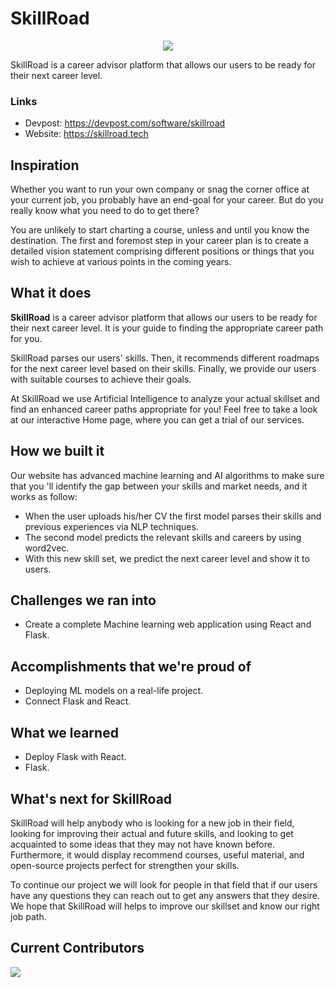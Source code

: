 # SkillRoad

<p align="center">
    <img src="https://raw.githubusercontent.com/MoAmrYehia/SkillRoad/master/gallery.jpeg">
</p>

SkillRoad is a career advisor platform that allows our users to be ready for their next career level.

### Links
- Devpost: https://devpost.com/software/skillroad
- Website: https://skillroad.tech

## Inspiration
Whether you want to run your own company or snag the corner office at your current job, you probably have an end-goal for your career. But do you really know what you need to do to get there?  

You are unlikely to start charting a course, unless and until you know the destination. The first and foremost step in your career plan is to create a detailed vision statement comprising different positions or things that you wish to achieve at various points in the coming years.

## What it does

**SkillRoad** is a career advisor platform that allows our users to be ready for their next career level. It is your guide to finding the appropriate career path for you.

SkillRoad parses our users' skills. Then, it recommends different roadmaps for the next career level based on their skills. Finally, we provide our users with suitable courses to achieve their goals.

At SkillRoad we use Artificial Intelligence to analyze your actual skillset and find an enhanced career paths appropriate for you! Feel free to take a look at our interactive Home page, where you can get a trial of our services.

## How we built it
Our website has advanced machine learning and AI algorithms to make sure that you 'll identify the gap between your skills and market needs, and it works as follow: 

* When the user uploads his/her CV the first model parses their skills and previous experiences via NLP techniques.
* The second model predicts the relevant skills and careers by using word2vec.
* With this new skill set, we predict the next career level and show it to users.

## Challenges we ran into
* Create a complete Machine learning web application using React and Flask. 

## Accomplishments that we're proud of

* Deploying ML models on a real-life project.
* Connect Flask and React.

## What we learned

- Deploy Flask with React.
- Flask.

## What's next for SkillRoad

SkillRoad will help anybody who is looking for a new job in their field, looking for improving their actual and future skills, and looking to get acquainted to some ideas that they may not have known before. Furthermore, it would display recommend courses, useful material, and open-source projects perfect for strengthen your skills.

To continue our project we will look for people in that field that if our users have any questions they can reach out to get any answers that they desire. We hope that SkillRoad will helps to improve our skillset and know our right job path.

## Current Contributors
<a href="https://github.com/MoAmrYehia/SkillRoad/graphs/contributors">
  <img src="https://contributors-img.web.app/image?repo=MoAmrYehia/SkillRoad" />
</a>
